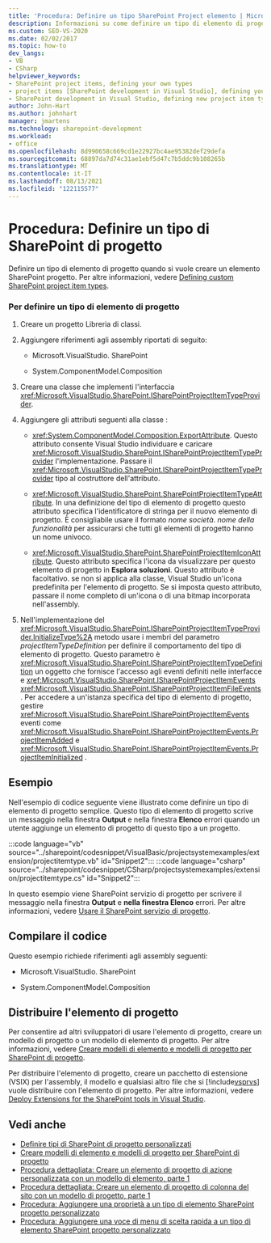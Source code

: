 ```yaml
---
title: 'Procedura: Definire un tipo SharePoint Project elemento | Microsoft Docs'
description: Informazioni su come definire un tipo di elemento di progetto quando si vuole creare un elemento SharePoint progetto.
ms.custom: SEO-VS-2020
ms.date: 02/02/2017
ms.topic: how-to
dev_langs:
- VB
- CSharp
helpviewer_keywords:
- SharePoint project items, defining your own types
- project items [SharePoint development in Visual Studio], defining your own types
- SharePoint development in Visual Studio, defining new project item types
author: John-Hart
ms.author: johnhart
manager: jmartens
ms.technology: sharepoint-development
ms.workload:
- office
ms.openlocfilehash: 8d990658c669cd1e22927bc4ae95382def29defa
ms.sourcegitcommit: 68897da7d74c31ae1ebf5d47c7b5ddc9b108265b
ms.translationtype: MT
ms.contentlocale: it-IT
ms.lasthandoff: 08/13/2021
ms.locfileid: "122115577"
---
```

# <a name="how-to-define-a-sharepoint-project-item-type"></a>Procedura: Definire un tipo di SharePoint di progetto
  Definire un tipo di elemento di progetto quando si vuole creare un elemento SharePoint progetto. Per altre informazioni, vedere [Defining custom SharePoint project item types](../sharepoint/defining-custom-sharepoint-project-item-types.md).

### <a name="to-define-a-project-item-type"></a>Per definire un tipo di elemento di progetto

1. Creare un progetto Libreria di classi.

2. Aggiungere riferimenti agli assembly riportati di seguito:

    - Microsoft.VisualStudio. SharePoint

    - System.ComponentModel.Composition

3. Creare una classe che implementi l'interfaccia <xref:Microsoft.VisualStudio.SharePoint.ISharePointProjectItemTypeProvider>.

4. Aggiungere gli attributi seguenti alla classe :

    - <xref:System.ComponentModel.Composition.ExportAttribute>. Questo attributo consente Visual Studio individuare e caricare <xref:Microsoft.VisualStudio.SharePoint.ISharePointProjectItemTypeProvider> l'implementazione. Passare il <xref:Microsoft.VisualStudio.SharePoint.ISharePointProjectItemTypeProvider> tipo al costruttore dell'attributo.

    - <xref:Microsoft.VisualStudio.SharePoint.SharePointProjectItemTypeAttribute>. In una definizione del tipo di elemento di progetto questo attributo specifica l'identificatore di stringa per il nuovo elemento di progetto. È consigliabile usare il formato *nome società*. *nome della funzionalità* per assicurarsi che tutti gli elementi di progetto hanno un nome univoco.

    - <xref:Microsoft.VisualStudio.SharePoint.SharePointProjectItemIconAttribute>. Questo attributo specifica l'icona da visualizzare per questo elemento di progetto in **Esplora soluzioni**. Questo attributo è facoltativo. se non si applica alla classe, Visual Studio un'icona predefinita per l'elemento di progetto. Se si imposta questo attributo, passare il nome completo di un'icona o di una bitmap incorporata nell'assembly.

5. Nell'implementazione del <xref:Microsoft.VisualStudio.SharePoint.ISharePointProjectItemTypeProvider.InitializeType%2A> metodo usare i membri del parametro *projectItemTypeDefinition* per definire il comportamento del tipo di elemento di progetto. Questo parametro è <xref:Microsoft.VisualStudio.SharePoint.ISharePointProjectItemTypeDefinition> un oggetto che fornisce l'accesso agli eventi definiti nelle interfacce e <xref:Microsoft.VisualStudio.SharePoint.ISharePointProjectItemEvents> <xref:Microsoft.VisualStudio.SharePoint.ISharePointProjectItemFileEvents> . Per accedere a un'istanza specifica del tipo di elemento di progetto, gestire <xref:Microsoft.VisualStudio.SharePoint.ISharePointProjectItemEvents> eventi come <xref:Microsoft.VisualStudio.SharePoint.ISharePointProjectItemEvents.ProjectItemAdded> e <xref:Microsoft.VisualStudio.SharePoint.ISharePointProjectItemEvents.ProjectItemInitialized> .

## <a name="example"></a>Esempio
 Nell'esempio di codice seguente viene illustrato come definire un tipo di elemento di progetto semplice. Questo tipo di elemento di progetto scrive un messaggio nella finestra **Output** e nella finestra **Elenco** errori quando un utente aggiunge un elemento di progetto di questo tipo a un progetto.

 :::code language="vb" source="../sharepoint/codesnippet/VisualBasic/projectsystemexamples/extension/projectitemtype.vb" id="Snippet2":::
 :::code language="csharp" source="../sharepoint/codesnippet/CSharp/projectsystemexamples/extension/projectitemtype.cs" id="Snippet2":::

 In questo esempio viene SharePoint servizio di progetto per scrivere il messaggio nella finestra **Output** e **nella finestra Elenco** errori. Per altre informazioni, vedere [Usare il SharePoint servizio di progetto](../sharepoint/using-the-sharepoint-project-service.md).

## <a name="compile-the-code"></a>Compilare il codice
 Questo esempio richiede riferimenti agli assembly seguenti:

- Microsoft.VisualStudio. SharePoint

- System.ComponentModel.Composition

## <a name="deploy-the-project-item"></a>Distribuire l'elemento di progetto
 Per consentire ad altri sviluppatori di usare l'elemento di progetto, creare un modello di progetto o un modello di elemento di progetto. Per altre informazioni, vedere [Creare modelli di elemento e modelli di progetto per SharePoint di progetto](../sharepoint/creating-item-templates-and-project-templates-for-sharepoint-project-items.md).

 Per distribuire l'elemento di progetto, creare un pacchetto di estensione (VSIX) per l'assembly, il modello e qualsiasi altro file che si [!include[vsprvs](../sharepoint/includes/vsprvs-md.md)] vuole distribuire con l'elemento di progetto. Per altre informazioni, vedere [Deploy Extensions for the SharePoint tools in Visual Studio](../sharepoint/deploying-extensions-for-the-sharepoint-tools-in-visual-studio.md).

## <a name="see-also"></a>Vedi anche
- [Definire tipi di SharePoint di progetto personalizzati](../sharepoint/defining-custom-sharepoint-project-item-types.md)
- [Creare modelli di elemento e modelli di progetto per SharePoint di progetto](../sharepoint/creating-item-templates-and-project-templates-for-sharepoint-project-items.md)
- [Procedura dettagliata: Creare un elemento di progetto di azione personalizzata con un modello di elemento, parte 1](../sharepoint/walkthrough-creating-a-custom-action-project-item-with-an-item-template-part-1.md)
- [Procedura dettagliata: Creare un elemento di progetto di colonna del sito con un modello di progetto, parte 1](../sharepoint/walkthrough-creating-a-site-column-project-item-with-a-project-template-part-1.md)
- [Procedura: Aggiungere una proprietà a un tipo di elemento SharePoint progetto personalizzato](../sharepoint/how-to-add-a-property-to-a-custom-sharepoint-project-item-type.md)
- [Procedura: Aggiungere una voce di menu di scelta rapida a un tipo di elemento SharePoint progetto personalizzato](../sharepoint/how-to-add-a-shortcut-menu-item-to-a-custom-sharepoint-project-item-type.md)
